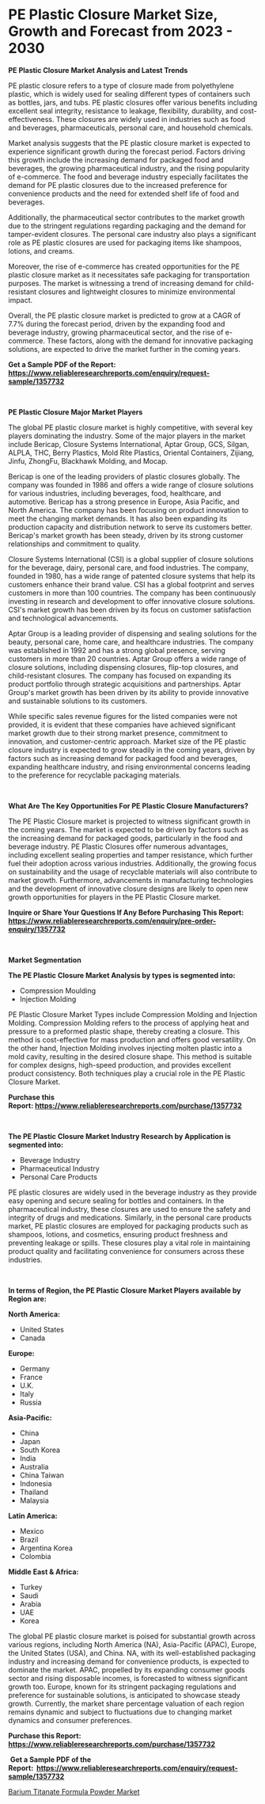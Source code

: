 <p><h1>PE Plastic Closure Market Size, Growth and Forecast from 2023 - 2030</h1></p><p><strong>PE Plastic Closure Market Analysis and Latest Trends</strong></p>
<p><p>PE plastic closure refers to a type of closure made from polyethylene plastic, which is widely used for sealing different types of containers such as bottles, jars, and tubs. PE plastic closures offer various benefits including excellent seal integrity, resistance to leakage, flexibility, durability, and cost-effectiveness. These closures are widely used in industries such as food and beverages, pharmaceuticals, personal care, and household chemicals.</p><p>Market analysis suggests that the PE plastic closure market is expected to experience significant growth during the forecast period. Factors driving this growth include the increasing demand for packaged food and beverages, the growing pharmaceutical industry, and the rising popularity of e-commerce. The food and beverage industry especially facilitates the demand for PE plastic closures due to the increased preference for convenience products and the need for extended shelf life of food and beverages.</p><p>Additionally, the pharmaceutical sector contributes to the market growth due to the stringent regulations regarding packaging and the demand for tamper-evident closures. The personal care industry also plays a significant role as PE plastic closures are used for packaging items like shampoos, lotions, and creams.</p><p>Moreover, the rise of e-commerce has created opportunities for the PE plastic closure market as it necessitates safe packaging for transportation purposes. The market is witnessing a trend of increasing demand for child-resistant closures and lightweight closures to minimize environmental impact.</p><p>Overall, the PE plastic closure market is predicted to grow at a CAGR of 7.7% during the forecast period, driven by the expanding food and beverage industry, growing pharmaceutical sector, and the rise of e-commerce. These factors, along with the demand for innovative packaging solutions, are expected to drive the market further in the coming years.</p></p>
<p><strong>Get a Sample PDF of the Report:&nbsp; <a href="https://www.reliableresearchreports.com/enquiry/request-sample/1357732">https://www.reliableresearchreports.com/enquiry/request-sample/1357732</a></strong></p>
<p>&nbsp;</p>
<p><strong>PE Plastic Closure Major Market Players</strong></p>
<p><p>The global PE plastic closure market is highly competitive, with several key players dominating the industry. Some of the major players in the market include Bericap, Closure Systems International, Aptar Group, GCS, Silgan, ALPLA, THC, Berry Plastics, Mold Rite Plastics, Oriental Containers, Zijiang, Jinfu, ZhongFu, Blackhawk Molding, and Mocap.</p><p>Bericap is one of the leading providers of plastic closures globally. The company was founded in 1986 and offers a wide range of closure solutions for various industries, including beverages, food, healthcare, and automotive. Bericap has a strong presence in Europe, Asia Pacific, and North America. The company has been focusing on product innovation to meet the changing market demands. It has also been expanding its production capacity and distribution network to serve its customers better. Bericap's market growth has been steady, driven by its strong customer relationships and commitment to quality.</p><p>Closure Systems International (CSI) is a global supplier of closure solutions for the beverage, dairy, personal care, and food industries. The company, founded in 1980, has a wide range of patented closure systems that help its customers enhance their brand value. CSI has a global footprint and serves customers in more than 100 countries. The company has been continuously investing in research and development to offer innovative closure solutions. CSI's market growth has been driven by its focus on customer satisfaction and technological advancements.</p><p>Aptar Group is a leading provider of dispensing and sealing solutions for the beauty, personal care, home care, and healthcare industries. The company was established in 1992 and has a strong global presence, serving customers in more than 20 countries. Aptar Group offers a wide range of closure solutions, including dispensing closures, flip-top closures, and child-resistant closures. The company has focused on expanding its product portfolio through strategic acquisitions and partnerships. Aptar Group's market growth has been driven by its ability to provide innovative and sustainable solutions to its customers.</p><p>While specific sales revenue figures for the listed companies were not provided, it is evident that these companies have achieved significant market growth due to their strong market presence, commitment to innovation, and customer-centric approach. Market size of the PE plastic closure industry is expected to grow steadily in the coming years, driven by factors such as increasing demand for packaged food and beverages, expanding healthcare industry, and rising environmental concerns leading to the preference for recyclable packaging materials.</p></p>
<p>&nbsp;</p>
<p><strong>What Are The Key Opportunities For PE Plastic Closure Manufacturers?</strong></p>
<p><p>The PE Plastic Closure market is projected to witness significant growth in the coming years. The market is expected to be driven by factors such as the increasing demand for packaged goods, particularly in the food and beverage industry. PE Plastic Closures offer numerous advantages, including excellent sealing properties and tamper resistance, which further fuel their adoption across various industries. Additionally, the growing focus on sustainability and the usage of recyclable materials will also contribute to market growth. Furthermore, advancements in manufacturing technologies and the development of innovative closure designs are likely to open new growth opportunities for players in the PE Plastic Closure market.</p></p>
<p><strong>Inquire or Share Your Questions If Any Before Purchasing This Report: <a href="https://www.reliableresearchreports.com/enquiry/pre-order-enquiry/1357732">https://www.reliableresearchreports.com/enquiry/pre-order-enquiry/1357732</a></strong></p>
<p>&nbsp;</p>
<p><strong>Market Segmentation</strong></p>
<p><strong>The PE Plastic Closure Market Analysis by types is segmented into:</strong></p>
<p><ul><li>Compression Moulding</li><li>Injection Molding</li></ul></p>
<p><p>PE Plastic Closure Market Types include Compression Molding and Injection Molding. Compression Molding refers to the process of applying heat and pressure to a preformed plastic shape, thereby creating a closure. This method is cost-effective for mass production and offers good versatility. On the other hand, Injection Molding involves injecting molten plastic into a mold cavity, resulting in the desired closure shape. This method is suitable for complex designs, high-speed production, and provides excellent product consistency. Both techniques play a crucial role in the PE Plastic Closure Market.</p></p>
<p><strong>Purchase this Report:&nbsp;<a href="https://www.reliableresearchreports.com/purchase/1357732">https://www.reliableresearchreports.com/purchase/1357732</a></strong></p>
<p>&nbsp;</p>
<p><strong>The PE Plastic Closure Market Industry Research by Application is segmented into:</strong></p>
<p><ul><li>Beverage Industry</li><li>Pharmaceutical Industry</li><li>Personal Care Products</li></ul></p>
<p><p>PE plastic closures are widely used in the beverage industry as they provide easy opening and secure sealing for bottles and containers. In the pharmaceutical industry, these closures are used to ensure the safety and integrity of drugs and medications. Similarly, in the personal care products market, PE plastic closures are employed for packaging products such as shampoos, lotions, and cosmetics, ensuring product freshness and preventing leakage or spills. These closures play a vital role in maintaining product quality and facilitating convenience for consumers across these industries.</p></p>
<p>&nbsp;</p>
<p><strong>In terms of Region, the PE Plastic Closure Market Players available by Region are:</strong></p>
<p>
    <p> <strong> North America: </strong>
        <ul>
            <li>United States</li>
            <li>Canada</li>
        </ul>
        </p> 
    <p> <strong> Europe: </strong>
        <ul>
            <li>Germany</li>
            <li>France</li>
            <li>U.K.</li>
            <li>Italy</li>
            <li>Russia</li>
        </ul>
        </p> 
    <p> <strong> Asia-Pacific: </strong>
        <ul>
            <li>China</li>
            <li>Japan</li>
            <li>South Korea</li>
            <li>India</li>
            <li>Australia</li>
            <li>China Taiwan</li>
            <li>Indonesia</li>
            <li>Thailand</li>
            <li>Malaysia</li>
        </ul>
        </p> 
    <p> <strong> Latin America: </strong>
        <ul>
            <li>Mexico</li>
            <li>Brazil</li>
            <li>Argentina Korea</li>
            <li>Colombia</li>
        </ul>
        </p> 
    <p> <strong> Middle East & Africa: </strong>
        <ul>
            <li>Turkey</li>
            <li>Saudi</li>
            <li>Arabia</li>
            <li>UAE</li>
            <li>Korea</li>
        </ul>
    </p>
    </p>
<p><p>The global PE plastic closure market is poised for substantial growth across various regions, including North America (NA), Asia-Pacific (APAC), Europe, the United States (USA), and China. NA, with its well-established packaging industry and increasing demand for convenience products, is expected to dominate the market. APAC, propelled by its expanding consumer goods sector and rising disposable incomes, is forecasted to witness significant growth too. Europe, known for its stringent packaging regulations and preference for sustainable solutions, is anticipated to showcase steady growth. Currently, the market share percentage valuation of each region remains dynamic and subject to fluctuations due to changing market dynamics and consumer preferences.</p></p>
<p><strong>Purchase this Report: <a href="https://www.reliableresearchreports.com/purchase/1357732">https://www.reliableresearchreports.com/purchase/1357732</a></strong></p>
<p>&nbsp;<strong>Get a Sample PDF of the Report:&nbsp;&nbsp;<a href="https://www.reliableresearchreports.com/enquiry/request-sample/1357732">https://www.reliableresearchreports.com/enquiry/request-sample/1357732</a></strong></p>
<p><strong></strong></p>
<p><p><a href="https://github.com/amonskiyk/Market-Research-Report-List-1/blob/main/barium-titanate-formula-powder-market.md">Barium Titanate Formula Powder Market</a></p></p>